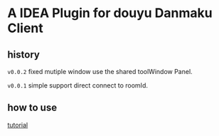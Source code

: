 # A IDEA Plugin for douyu Danmaku Client
## history

 `v0.0.2` fixed mutiple window use the shared toolWindow Panel.<br>
 
 `v0.0.1` simple support direct connect to roomId.<br>
 
## how to use 
[tutorial](https://blog.csdn.net/qq_35246620/article/details/78289074?locationNum=6&fps=1 "tutorial")